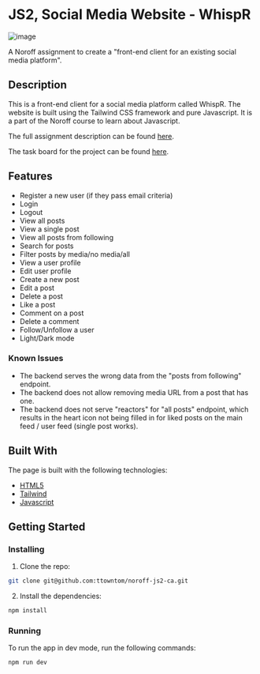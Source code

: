 # JS2, Social Media Website - WhispR

![image](https://i.postimg.cc/63L7tZtK/Feed-Whisp-R.png)

A Noroff assignment to create a "front-end client for an existing social media platform".

## Description

This is a front-end client for a social media platform called WhispR. The website is built using the Tailwind CSS framework and pure Javascript. It is a part of the Noroff course to learn about Javascript.

The full assignment description can be found [here](https://content.noroff.dev/javascript-2/ca.html).

The task board for the project can be found [here](https://sharing.clickup.com/9005068557/l/h/5-90171348140-1/2dd0e911b1a4cc9).

## Features

- Register a new user (if they pass email criteria)
- Login
- Logout
- View all posts
- View a single post
- View all posts from following
- Search for posts
- Filter posts by media/no media/all
- View a user profile
- Edit user profile
- Create a new post
- Edit a post
- Delete a post
- Like a post
- Comment on a post
- Delete a comment
- Follow/Unfollow a user
- Light/Dark mode

### Known Issues

- The backend serves the wrong data from the "posts from following" endpoint.
- The backend does not allow removing media URL from a post that has one.
- The backend does not serve "reactors" for "all posts" endpoint, which results in the heart icon not being filled in for liked posts on the main feed / user feed (single post works).

## Built With

The page is built with the following technologies:

- [HTML5](https://html.com/html5/)
- [Tailwind](https://tailwindcss.com/)
- [Javascript](https://www.javascript.com/)

## Getting Started

### Installing

1. Clone the repo:

```bash
git clone git@github.com:ttowntom/noroff-js2-ca.git
```

2. Install the dependencies:

```bash
npm install
```

### Running

To run the app in dev mode, run the following commands:

```bash
npm run dev
```
